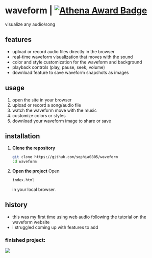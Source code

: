 # waveform  | [![Athena Award Badge](https://img.shields.io/endpoint?url=https%3A%2F%2Faward.athena.hackclub.com%2Fapi%2Fbadge)](https://award.athena.hackclub.com?utm_source=readme)

visualize any audio/song

## features
- upload or record audio files directly in the browser  
- real-time waveform visualization that moves with the sound  
- color and style customization for the waveform and background  
- playback controls (play, pause, seek, volume)  
- download feature to save waveform snapshots as images  

## usage
1. open the site in your browser  
2. upload or record a song/audio file  
3. watch the waveform move with the music  
4. customize colors or styles  
5. download your waveform image to share or save  

## installation  
1. **Clone the repository**
   ```bash
   git clone https://github.com/sophia0805/waveform
   cd waveform
   
2. **Open the project**
   Open
   ```bash
   index.html
   ```
   in your local browser.

## history
- this was my first time using web audio following the tutorial on the waveform website
- i struggled coming up with features to add

### finished project:
![](https://hc-cdn.hel1.your-objectstorage.com/s/v3/b9ab6701d7071eccbbf56cc9579fc5dff2794fea_image.png)
